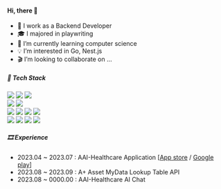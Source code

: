 #### Hi, there 👋

- 🔭 I work as a Backend Developer
- 🎓 I majored in playwriting
- 🌱 I’m currently learning computer science
- 💡 I’m interested in Go, Nest.js
- 🎬 I’m looking to collaborate on ...

##### 🎥 Tech Stack

<div>
    <img src="https://img.shields.io/badge/java-007396?style=for-the-badge&logo=java&logoColor=white"/>
    <img src="https://img.shields.io/badge/Python-3776AB?style=for-the-badge&logo=Python&logoColor=white">
    <img src="https://img.shields.io/badge/c++-00599C?style=for-the-badge&logo=c%2B%2B&logoColor=white">
</div>
<div>
    <img src="https://img.shields.io/badge/javascript-F7DF1E?style=for-the-badge&logo=javascript&logoColor=black"/>
    <img src="https://img.shields.io/badge/typescript-%23007ACC.svg?style=for-the-badge&logo=typescript&logoColor=white"/>
</div>
<div>
    <img src="https://img.shields.io/badge/mongoDB-47A248?style=for-the-badge&logo=MongoDB&logoColor=white"/>
    <img src="https://img.shields.io/badge/Oracle-F80000?style=for-the-badge&logo=Oracle&logoColor=white"/>
    <img src="https://img.shields.io/badge/PostgreSQL-4169E1?style=for-the-badge&logo=PostgreSQL&logoColor=white"/>
    <img src="https://img.shields.io/badge/firebase-FFCA28?style=for-the-badge&logo=firebase&logoColor=white">
</div>
<div>
    <img src="https://img.shields.io/badge/node.js-339933?style=for-the-badge&logo=Node.js&logoColor=white"/>
    <img src="https://img.shields.io/badge/Koa-33333D?style=for-the-badge&logo=Koa&logoColor=white"/>
    <img src="https://img.shields.io/badge/Express-000000?style=for-the-badge&logo=Express&logoColor=white"/>
    <img src="https://img.shields.io/badge/Spring-6DB33F?style=for-the-badge&logo=Spring&logoColor=white"/>
</div>

##### 🎞️ Experience
- 2023.04 ~ 2023.07 : AAI-Healthcare Application [[App store](https://apps.apple.com/kr/app/%EC%95%94%ED%96%89%EC%96%B4%EC%82%AC-%EB%82%98%EC%9D%98-%EA%B1%B4%EA%B0%95-%EC%9C%A0%ED%98%95%EC%9D%80/id6450022222) / [Google play](https://play.google.com/store/apps/details?id=com.aaihc.amhaengeosa)]
- 2023.08 ~ 2023.09 : A+ Asset MyData Lookup Table API
- 2023.08 ~ 0000.00 : AAI-Healthcare AI Chat
